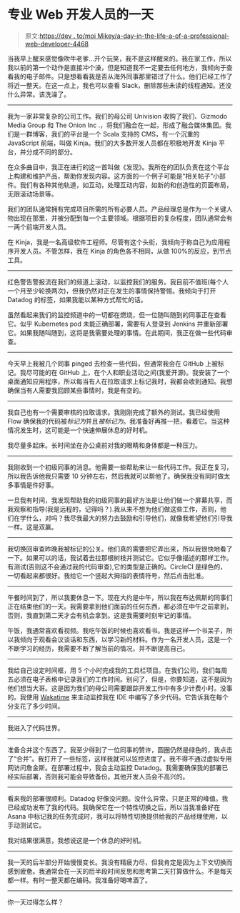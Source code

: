 # 专业 Web 开发人员的一天

> 原文:[https://dev . to/moi Mikey/a-day-in-the-life-a-of-a-professional-web-developer-4468](https://dev.to/moimikey/a-day-in-the-life-of-a-professional-web-developer-4468)

当我早上醒来感觉像吹牛老爹...开个玩笑，我不是这样醒来的。我在家工作，所以我以前的第一个动作是直接冲个澡，但是知道我不一定要去任何地方，我倾向于查看我的电子邮件。只是想看看我是否从海外同事那里错过了什么。他们已经工作了将近一整天。在这一点上，我也可以查看 Slack，删除那些未读的线程通知。还没什么异常。该洗澡了。

* * *

我为一家非常复杂的公司工作。我们的母公司 Univision 收购了我们、Gizmodo Media Group 和 The Onion Inc .，将我们融合在一起，形成了融合媒体集团。我们是一群博客，我们的平台是一个 Scala 支持的 CMS，有一个沉重的 JavaScript 前端，叫做 Kinja。我们的大多数开发人员都在积极地开发 Kinja 平台，并分成不同的部分。

在众多曲目中，我正在进行的这一首叫做《发现》。我所在的团队负责在这个平台上构建和维护产品，帮助你发现内容。这方面的一个例子可能是“相关帖子”小部件。我们有各种其他轨道，如互动，处理互动内容，如新的和创造性的页面布局，无限滚动场景等。

我们的团队通常拥有完成项目所需的所有必要人员。产品经理总是作为一个关键人物出现在那里，并被分配到每一个主要领域。根据项目的复杂程度，团队通常会有一两个前端开发人员。

在 Kinja，我是一名高级软件工程师。尽管有这个头衔，我倾向于称自己为应用程序开发人员。不管怎样，我在 Kinja 的角色各不相同，从做 100%的反应，到节点工具。

* * *

红色警告警报流在我们的频道上滚动，以监控我们的服务。我目前不值班(每个人一个月至少轮换两次)，但我仍然对正在发生的事情保持警惕。我倾向于打开 Datadog 的标签，如果我能以某种方式帮忙的话。

虽然看起来我们的监控频道中的一切都在燃烧，但一位随叫随到的同事正在查看它。似乎 Kubernetes pod 未能正确部署，需要有人登录到 Jenkins 并重新部署它。如果我随叫随到，这将是我需要处理的事情。在此期间，我正在做一些代码审查。

* * *

今天早上我被几个同事 pinged 去检查一些代码，但通常我会在 GitHub 上被标记。我尽可能的在 GitHub 上，在个人和职业活动之间(我爱开源)。我安装了一个桌面通知应用程序，所以每当有人在拉取请求上标记我时，我都会收到通知。我想确保当有人需要我回顾某些事情时，我是有空的。

* * *

我自己也有一个需要审核的拉取请求。我刚刚完成了额外的测试。我已经使用 Flow 确保我的代码被*标记为*并且*被标记为*。我准备好再推一把，看着它。当这种情况发生时，这可能是一个快速伸展休息的好时机。

我尽量多起床。长时间坐在办公桌前对我的眼睛和身体都是一种压力。

* * *

我刚收到一个初级同事的消息。他需要一些帮助来让一些代码工作。我正在复习，所以我告诉他我只需要 10 分钟左右，然后我就可以帮他了。确保我没有同时做太多事情是件好事。

一旦我有时间，我发现帮助我的初级同事的最好方法是让他们做一个屏幕共享，而我观察和指导(我是远程的，记得吗？).我从来不想为他们做这些工作，否则，他们在学什么，对吗？我尽我最大的努力去鼓励和引导他们，就像我希望他们引导我一样。这是双赢。

* * *

我切换回审查昨晚我被标记的公关。他们真的需要把它弄出来，所以我很快地看了一下。如果可以的话，我试着去拉那根树枝并测试它。它似乎像描述的那样工作。有测试(否则这不会通过我的代码审查),它的类型是正确的。CircleCI 是绿色的，一切看起来都很好。我给它一个竖起大拇指的表情符号，然后点击批准。

* * *

午餐时间到了，所以我要休息一下。现在大约是中午，所以我在布达佩斯的同事们正在结束他们的一天。我需要拿到他们面前的任何东西，都必须在中午之前拿到，否则，我直到第二天才会有机会拿到。这是我需要时刻牢记的事情。

午饭，我通常喜欢看视频。我吃午饭的时候也喜欢看书。我是这样一个书呆子，所以我倾向于观看会议谈话和东西，以学习新的材料。作为一名开发人员，这是一个不断学习的经历，我需要不断了解当前的情况，并不断提高自己。

* * *

我给自己设定时间框，用 5 个小时完成我的工具栏项目。在我们公司，我们每周五必须在电子表格中记录我们的工作时间。别问了，但是，你要知道，这不是因为他们想当大哥。这是因为我们的母公司需要跟踪开发工作中有多少计费小时。没事的。我使用 [Wakatime](https://wakatime.com/dashboard) 来主动监控我在 IDE 中编写了多少代码。它告诉我在每个分支花了多少时间。

* * *

我进入了代码世界。

* * *

准备合并这个东西了。我至少得到了一位同事的赞许，圆圈仍然是绿色的，我点击了“合并”。我打开了一些标签，这样我就可以监控进度了。我不得不通过虚拟专用网访问詹金斯。在部署过程中，我会主动监控 Datadog。我需要确保我的部署已经实际部署，否则我可能会导致备份。其他开发人员会不高兴的。

* * *

看来我的部署很顺利。Datadog 好像没问题。没什么异常。只是正常的峰值。我已经成功发布了我的代码。我确保它在一个特性切换之后，所以当我准备好在 Asana 中标记我的任务完成时，我可以将特性切换提供给我的产品经理使用，以手动测试它。

我对结果很满意，我想说这是一个休息的好时机。

* * *

我一天的后半部分开始慢慢变长。我没有精疲力尽，但我肯定是因为上下文切换而感到疲惫。我通常会在一天的后半段时间反思和思考第二天打算做什么。不是每天都一样。有时一整天都在编码。我准备好喝啤酒了。

* * *

你一天过得怎么样？
